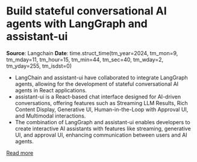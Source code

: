 # Build stateful conversational AI agents with LangGraph and assistant-ui

**Source**: Langchain
**Date**: time.struct_time(tm_year=2024, tm_mon=9, tm_mday=11, tm_hour=15, tm_min=44, tm_sec=40, tm_wday=2, tm_yday=255, tm_isdst=0)

- LangChain and assistant-ui have collaborated to integrate LangGraph agents, allowing for the development of stateful conversational AI agents in React applications.
- assistant-ui is a React-based chat interface designed for AI-driven conversations, offering features such as Streaming LLM Results, Rich Content Display, Generative UI, Human-in-the-Loop with Approval UI, and Multimodal interactions.
- The combination of LangGraph and assistant-ui enables developers to create interactive AI assistants with features like streaming, generative UI, and approval UI, enhancing communication between users and AI agents.

[Read more](https://blog.langchain.dev/assistant-ui/)
